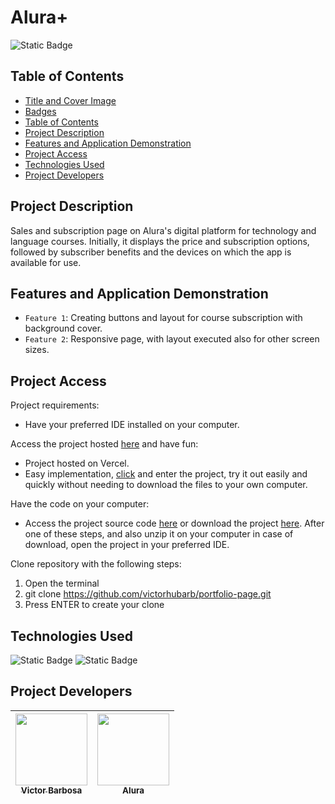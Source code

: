 # Alura+
![Static Badge](https://img.shields.io/badge/status-completed-green?style=for-the-badge)

## Table of Contents 
* [Title and Cover Image](#title-and-cover-image)
* [Badges](#badges)
* [Table of Contents](#table-of-contents)
* [Project Description](#project-description)
* [Features and Application Demonstration](#features-and-application-demonstration)
* [Project Access](#project-access)
* [Technologies Used](#technologies-used)
* [Project Developers](#project-developers)

## Project Description
Sales and subscription page on Alura's digital platform for technology and language courses. Initially, it displays the price and subscription options, followed by subscriber benefits and the devices on which the app is available for use.
 
## Features and Application Demonstration
- `Feature 1`: Creating buttons and layout for course subscription with background cover.
- `Feature 2`: Responsive page, with layout executed also for other screen sizes.

## Project Access
Project requirements:
 - Have your preferred IDE installed on your computer.

Access the project hosted [here](https://portfolio-page-five-alpha.vercel.app) and have fun:
 - Project hosted on Vercel.
 - Easy implementation, [click](https://portfolio-page-five-alpha.vercel.app) and enter the project, try it out easily and quickly without needing to download the files to your own computer.

Have the code on your computer:
 - Access the project source code [here](https://github.com/victorhubarb/portfolio-page) or download the project [here](https://github.com/victorhubarb/portfolio-page/archive/refs/heads/main.zip). After one of these steps, and also unzip it on your computer in case of download, open the project in your preferred IDE.

Clone repository with the following steps:
 1. Open the terminal
 2. git clone https://github.com/victorhubarb/portfolio-page.git
 3. Press ENTER to create your clone

## Technologies Used
![Static Badge](https://img.shields.io/badge/HTML5-E34F26?style=for-the-badge&logo=html5&logoColor=white)
![Static Badge](https://img.shields.io/badge/CSS3-1572B6?style=for-the-badge&logo=css3&logoColor=white)

## Project Developers
| [<img loading="lazy" src="https://avatars.githubusercontent.com/u/80085116?v=4" width=115><br><sub>Victor Barbosa</sub>](https://github.com/victorhubarb) | [<img loading="lazy" src="https://avatars.githubusercontent.com/u/4975968?s=200&v=4" width=115><br><sub>Alura</sub>](https://github.com/alura-cursos) |
| :---: | :--: |
